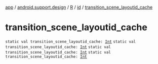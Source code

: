 [app](../../../index.md) / [android.support.design](../../index.md) / [R](../index.md) / [id](index.md) / [transition_scene_layoutid_cache](.)

# transition_scene_layoutid_cache

`static val transition_scene_layoutid_cache: `[`Int`](https://kotlinlang.org/api/latest/jvm/stdlib/kotlin/-int/index.html)
`static val transition_scene_layoutid_cache: `[`Int`](https://kotlinlang.org/api/latest/jvm/stdlib/kotlin/-int/index.html)
`static val transition_scene_layoutid_cache: `[`Int`](https://kotlinlang.org/api/latest/jvm/stdlib/kotlin/-int/index.html)
`static val transition_scene_layoutid_cache: `[`Int`](https://kotlinlang.org/api/latest/jvm/stdlib/kotlin/-int/index.html)